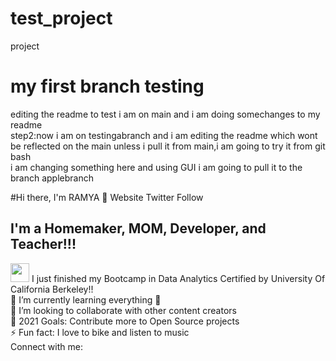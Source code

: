 # test_project
project
# my first branch testing 
editing the readme to test
i am on main and i am doing somechanges to my readme </br>
step2:now i am on testingabranch and i am editing the readme which wont be reflected on the main unless i pull it from main,i am going to try it from git bash  </br>
i am changing something here and using GUI i am going to pull it to the branch applebranch 

#Hi there, I'm RAMYA  👋
Website Twitter Follow

## I'm a Homemaker, MOM, Developer, and Teacher!!!
<img src="https://brand.berkeley.edu/wp-content/uploads/2016/10/ucbseal_139_540.png" width="30" height="30" /> I just finished my Bootcamp in Data Analytics Certified by University Of California Berkeley!! </br>
🌱 I’m currently learning everything 🤣</br>
👯 I’m looking to collaborate with other content creators</br>
🥅 2021 Goals: Contribute more to Open Source projects</br>
⚡ Fun fact: I love to bike and listen to music </br>
Connect with me:</br>
